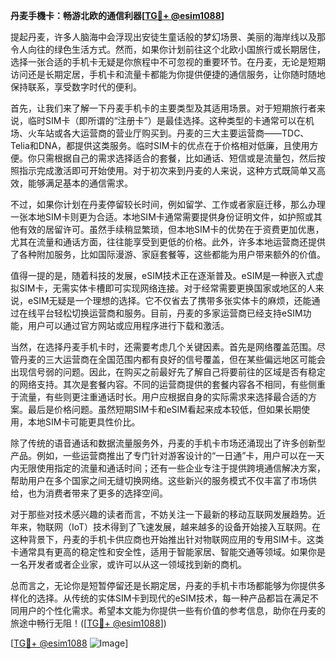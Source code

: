 **丹麦手機卡：畅游北欧的通信利器[[TG💪+ @esim1088](https://t.me/s/esim1088)]**

提起丹麦，许多人脑海中会浮现出安徒生童话般的梦幻场景、美丽的海岸线以及那令人向往的绿色生活方式。然而，如果你计划前往这个北欧小国旅行或长期居住，选择一张合适的手机卡无疑是你旅程中不可忽视的重要环节。在丹麦，无论是短期访问还是长期定居，手机卡和流量卡都能为你提供便捷的通信服务，让你随时随地保持联系，享受数字时代的便利。

首先，让我们来了解一下丹麦手机卡的主要类型及其适用场景。对于短期旅行者来说，临时SIM卡（即所谓的“注册卡”）是最佳选择。这种类型的卡通常可以在机场、火车站或各大运营商的营业厅购买到。丹麦的三大主要运营商——TDC、Telia和DNA，都提供这类服务。临时SIM卡的优点在于价格相对低廉，且使用方便。你只需根据自己的需求选择适合的套餐，比如通话、短信或是流量包，然后按照指示完成激活即可开始使用。对于初次来到丹麦的人来说，这种方式既简单又高效，能够满足基本的通信需求。

不过，如果你计划在丹麦停留较长时间，例如留学、工作或者家庭迁移，那么办理一张本地SIM卡则更为合适。本地SIM卡通常需要提供身份证明文件，如护照或其他有效的居留许可。虽然手续稍显繁琐，但本地SIM卡的优势在于资费更加优惠，尤其在流量和通话方面，往往能享受到更低的价格。此外，许多本地运营商还提供了各种附加服务，比如国际漫游、家庭套餐等，这些都能为用户带来额外的价值。

值得一提的是，随着科技的发展，eSIM技术正在逐渐普及。eSIM是一种嵌入式虚拟SIM卡，无需实体卡槽即可实现网络连接。对于经常需要更换国家或地区的人来说，eSIM无疑是一个理想的选择。它不仅省去了携带多张实体卡的麻烦，还能通过在线平台轻松切换运营商和服务。目前，丹麦的多家运营商已经支持eSIM功能，用户可以通过官方网站或应用程序进行下载和激活。

当然，在选择丹麦手机卡时，还需要考虑几个关键因素。首先是网络覆盖范围。尽管丹麦的三大运营商在全国范围内都有良好的信号覆盖，但在某些偏远地区可能会出现信号弱的问题。因此，在购买之前最好先了解自己将要前往的区域是否有稳定的网络支持。其次是套餐内容。不同的运营商提供的套餐内容各不相同，有些侧重于流量，有些则更注重通话时长。用户应根据自身的实际需求来选择最合适的方案。最后是价格问题。虽然短期SIM卡和eSIM看起来成本较低，但如果长期使用，本地SIM卡可能更具性价比。

除了传统的语音通话和数据流量服务外，丹麦的手机卡市场还涌现出了许多创新型产品。例如，一些运营商推出了专门针对游客设计的“一日通”卡，用户可以在一天内无限使用指定的流量和通话时间；还有一些企业专注于提供跨境通信解决方案，帮助用户在多个国家之间无缝切换网络。这些新兴的服务模式不仅丰富了市场供给，也为消费者带来了更多的选择空间。

对于那些对技术感兴趣的读者而言，不妨关注一下最新的移动互联网发展趋势。近年来，物联网（IoT）技术得到了飞速发展，越来越多的设备开始接入互联网。在这种背景下，丹麦的手机卡供应商也开始推出针对物联网应用的专用SIM卡。这类卡通常具有更高的稳定性和安全性，适用于智能家居、智能交通等领域。如果你是一名开发者或者企业家，或许可以从这一领域找到新的商机。

总而言之，无论你是短暂停留还是长期定居，丹麦的手机卡市场都能够为你提供多样化的选择。从传统的实体SIM卡到现代的eSIM技术，每一种产品都旨在满足不同用户的个性化需求。希望本文能为你提供一些有价值的参考信息，助你在丹麦的旅途中畅行无阻！([[TG💪+ @esim1088](https://t.me/s/esim1088)])

[[TG💪+ @esim1088](https://t.me/s/esim1088) ![Image](https://i.postimg.cc/4NQfJmqS/Snipaste-2025-05-13-00-14-12.png)]